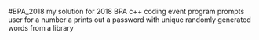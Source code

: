 #BPA_2018
 
my solution for 2018 BPA c++ coding event 
program prompts user for a number a prints out a password with unique randomly generated words from a library
